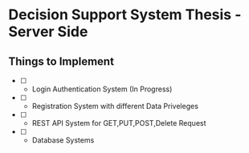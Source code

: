 # Decision Support System Thesis - Server Side 

## Things to Implement

- [ ] - Login Authentication System (In Progress)
- [ ] - Registration System with different Data Priveleges
- [ ] - REST API System for GET,PUT,POST,Delete Request
- [ ] - Database Systems 